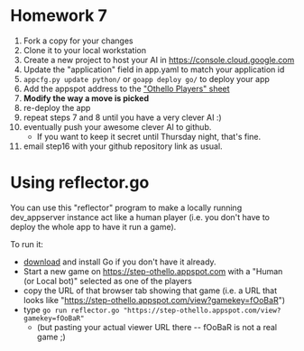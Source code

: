 # Homework 7

1. Fork a copy for your changes
2. Clone it to your local workstation
3. Create a new project to host your AI in https://console.cloud.google.com
4. Update the "application" field in app.yaml to match your application id
5. `appcfg.py update python/` or `goapp deploy go/` to deploy your app
6. Add the appspot address to the ["Othello Players" sheet](https://docs.google.com/spreadsheets/d/1j2M92fZQjblAj3KPaLI2NJ0mkFS4dLv85jizmoMn3m0/edit#gid=0)
7. **Modify the way a move is picked**
8. re-deploy the app
9. repeat steps 7 and 8 until you have a very clever AI :)
10. eventually push your awesome clever AI to github.
    * If you want to keep it secret until Thursday night, that's fine.
11. email step16 with your github repository link as usual.

# Using reflector.go

You can use this "reflector" program to make a locally running dev_appserver instance act like a human player (i.e. you don't have to deploy the whole app to have it run a game).

To run it:
* [download](https://golang.org/dl/) and install Go if you don't have it already.
* Start a new game on https://step-othello.appspot.com with a "Human (or Local bot)" selected as one of the players
* copy the URL of that browser tab showing that game (i.e. a URL that looks like "https://step-othello.appspot.com/view?gamekey=fOoBaR")
* type `go run reflector.go "https://step-othello.appspot.com/view?gamekey=fOoBaR"`
    * (but pasting your actual viewer URL there -- fOoBaR is not a real game ;)
